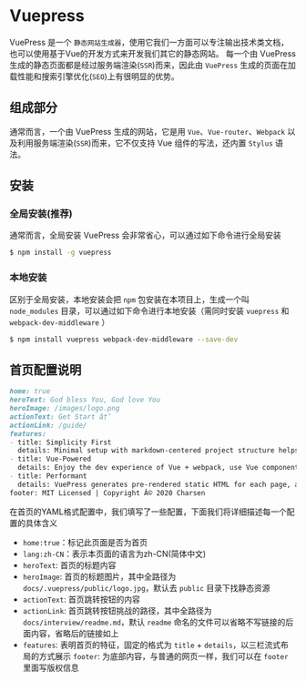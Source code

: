 # Vuepress

VuePress 是一个 `静态网站生成器`，使用它我们一方面可以专注输出技术类文档，也可以使用基于Vue的开发方式来开发我们其它的静态网站。
每一个由 VuePress 生成的静态页面都是经过服务端渲染(`SSR`)而来，因此由 `VuePress` 生成的页面在加载性能和搜索引擎优化(`SEO`)上有很明显的优势。

## 组成部分
通常而言，一个由 VuePress 生成的网站，它是用 `Vue`、`Vue-router`、`Webpack` 以及利用服务端渲染(`SSR`)而来，它不仅支持 Vue 组件的写法，还内置 `Stylus` 语法。

## 安装
### 全局安装(推荐)
通常而言，全局安装 VuePress 会非常省心，可以通过如下命令进行全局安装
```sh
$ npm install -g vuepress
```

### 本地安装
区别于全局安装，本地安装会把 `npm` 包安装在本项目上，生成一个叫 `node_modules` 目录，可以通过如下命令进行本地安装（需同时安装 `vuepress` 和 `webpack-dev-middleware` ）
```sh
$ npm install vuepress webpack-dev-middleware --save-dev
```

## 首页配置说明
```md
home: true
heroText: God bless You, God love You
heroImage: /images/logo.png
actionText: Get Start â†’
actionLink: /guide/
features:
- title: Simplicity First
  details: Minimal setup with markdown-centered project structure helps you focus on writing.
- title: Vue-Powered
  details: Enjoy the dev experience of Vue + webpack, use Vue components in markdown, and develop custom themes with Vue.
- title: Performant
  details: VuePress generates pre-rendered static HTML for each page, and runs as an SPA once a page is loaded.
footer: MIT Licensed | Copyright Â© 2020 Charsen

```

在首页的YAML格式配置中，我们填写了一些配置，下面我们将详细描述每一个配置的具体含义

- `home:true`：标记此页面是否为首页
- `lang:zh-CN`：表示本页面的语言为zh-CN(简体中文)
- `heroText`: 首页的标题内容
- `heroImage`: 首页的标题图片，其中全路径为 `docs/.vuepress/public/logo.jpg`，默认去 `public` 目录下找静态资源
- `actionText`: 首页跳转按钮的内容
- `actionLink`: 首页跳转按钮挑战的路径，其中全路径为`docs/interview/readme.md`，默认 `readme` 命名的文件可以省略不写链接的后面内容，省略后的链接如上
- `features`: 表明首页的特征，固定的格式为 `title` + `details`，以三栏流式布局的方式展示
`footer`: 为底部内容，与普通的网页一样，我们可以在 `footer` 里面写版权信息
